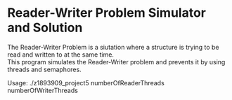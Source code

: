 # Reader-Writer Problem Simulator and Solution

The Reader-Writer Problem is a siutation where a structure is trying to be read and written to at the same time. </br>
This program simulates the Reader-Writer problem and prevents it by using threads and semaphores. </br>

Usage: ./z1893909_project5 numberOfReaderThreads numberOfWriterThreads
